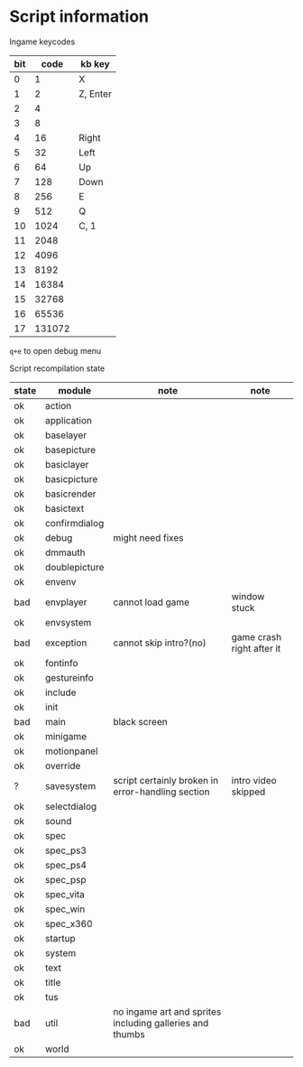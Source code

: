 # Script information 
Ingame keycodes

bit | code    | kb key 
--- | ------- | ----
0   | 1       | X
1   | 2       | Z, Enter
2   | 4       |
3   | 8       |
4   | 16      | Right
5   | 32      | Left
6   | 64      | Up
7   | 128     | Down
8   | 256     | E 
9   | 512     | Q
10  | 1024    | C, 1
11  | 2048    |
12  | 4096    |
13  | 8192    |
14  | 16384   |
15  | 32768   |
16  | 65536   |
17  | 131072  |

`q+e` to open debug menu




Script recompilation state

state | module        | note                                                          | note
 ---- | ------------- | ------------------------------------------------------------- | ----------
ok    | action        |                                                               |
ok    | application   |                                                               |
ok    | baselayer     |                                                               |
ok    | basepicture   |                                                               |
ok    | basiclayer    |                                                               |
ok    | basicpicture  |                                                               |
ok    | basicrender   |                                                               |
ok    | basictext     |                                                               |
ok    | confirmdialog |                                                               |
ok    | debug         | might need fixes                                              |
ok    | dmmauth       |                                                               |
ok    | doublepicture |                                                               |
ok    | envenv        |                                                               |
bad   | envplayer     | cannot load game                                              | window stuck
ok    | envsystem     |                                                               |
bad   | exception     | cannot skip intro?(no)                                        | game crash right after it
ok    | fontinfo      |                                                               |
ok    | gestureinfo   |                                                               |
ok    | include       |                                                               |
ok    | init          |                                                               |
bad   | main          | black screen                                                  |
ok    | minigame      |                                                               |
ok    | motionpanel   |                                                               |
ok    | override      |                                                               |
?     | savesystem    | script certainly broken in error-handling section             | intro video skipped
ok    | selectdialog  |                                                               |
ok    | sound         |                                                               |
ok    | spec          |                                                               |
ok    | spec_ps3      |                                                               |
ok    | spec_ps4      |                                                               |
ok    | spec_psp      |                                                               |
ok    | spec_vita     |                                                               |
ok    | spec_win      |                                                               |
ok    | spec_x360     |                                                               |
ok    | startup       |                                                               |
ok    | system        |                                                               |
ok    | text          |                                                               |
ok    | title         |                                                               |
ok    | tus           |                                                               |
bad   | util          | no ingame art and sprites including galleries and thumbs      |
ok    | world         |                                                               |